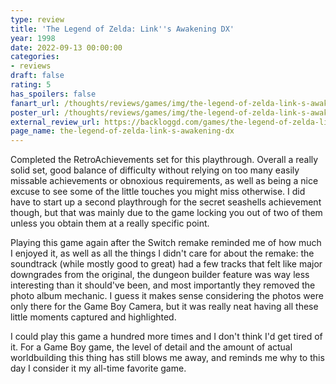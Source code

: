 ```yaml
---
type: review
title: 'The Legend of Zelda: Link''s Awakening DX'
year: 1998
date: 2022-09-13 00:00:00
categories:
- reviews
draft: false
rating: 5
has_spoilers: false
fanart_url: /thoughts/reviews/games/img/the-legend-of-zelda-link-s-awakening-dx_fanart.png
poster_url: /thoughts/reviews/games/img/the-legend-of-zelda-link-s-awakening-dx_poster.png
external_review_url: https://backloggd.com/games/the-legend-of-zelda-link-s-awakening-dx/
page_name: the-legend-of-zelda-link-s-awakening-dx
---
```


Completed the RetroAchievements set for this playthrough. Overall a really solid set, good balance of difficulty without relying on too many easily missable achievements or obnoxious requirements, as well as being a nice excuse to see some of the little touches you might miss otherwise. I did have to start up a second playthrough for the secret seashells achievement though, but that was mainly due to the game locking you out of two of them unless you obtain them at a really specific point.

Playing this game again after the Switch remake reminded me of how much I enjoyed it, as well as all the things I didn't care for about the remake: the soundtrack (while mostly good to great) had a few tracks that felt like major downgrades from the original, the dungeon builder feature was way less interesting than it should've been, and most importantly they removed the photo album mechanic. I guess it makes sense considering the photos were only there for the Game Boy Camera, but it was really neat having all these little moments captured and highlighted.

I could play this game a hundred more times and I don't think I'd get tired of it. For a Game Boy game, the level of detail and the amount of actual worldbuilding this thing has still blows me away, and reminds me why to this day I consider it my all-time favorite game.

